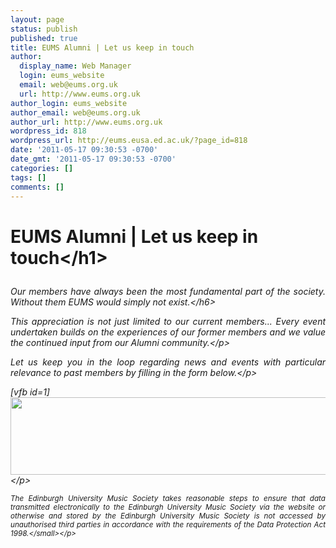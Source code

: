```yaml
---
layout: page
status: publish
published: true
title: EUMS Alumni | Let us keep in touch
author:
  display_name: Web Manager
  login: eums_website
  email: web@eums.org.uk
  url: http://www.eums.org.uk
author_login: eums_website
author_email: web@eums.org.uk
author_url: http://www.eums.org.uk
wordpress_id: 818
wordpress_url: http://eums.eusa.ed.ac.uk/?page_id=818
date: '2011-05-17 09:30:53 -0700'
date_gmt: '2011-05-17 09:30:53 -0700'
categories: []
tags: []
comments: []
---
```

<h1>EUMS Alumni | Let us keep in touch<&#47;h1></p>
<h6 style="text-align: justify;">Our members have always been the most fundamental part of the society. Without them EUMS would simply not exist.<&#47;h6></p>
<p style="text-align: justify;">This appreciation is not just limited to our current members... Every event undertaken builds on the experiences of our former members and we value the continued input from our Alumni community.<&#47;p></p>
<p style="text-align: justify;">Let us keep you in the loop regarding news and events with particular relevance to past members by filling in the form below.<&#47;p></p>
<p style="text-align: justify;">[vfb id=1]<br />
<img title="Our Identity over the years..." alt="" src="http:&#47;&#47;eums.eusa.ed.ac.uk&#47;wp-content&#47;uploads&#47;images&#47;history&#47;animated_logo.gif" width="620" height="124" &#47;><&#47;p></p>
<p style="text-align: justify;"><small>The Edinburgh University Music Society takes reasonable steps to ensure that data transmitted electronically to the Edinburgh University Music Society via the website or otherwise and stored by the Edinburgh University Music Society is not accessed by unauthorised third parties in accordance with the requirements of the Data Protection Act 1998.<&#47;small><&#47;p></p>

